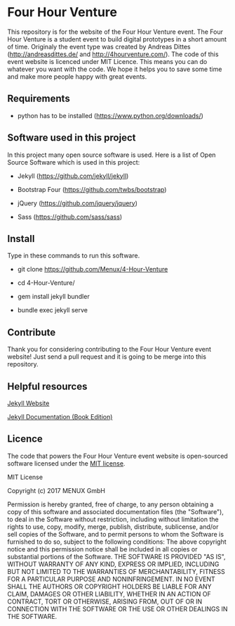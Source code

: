 # Four Hour Venture

This repository is for the website of the Four Hour Venture event. The Four Hour Venture is a student event to build digital prototypes in a short amount of time. Originaly the event type was created by Andreas Dittes (http://andreasdittes.de/ and http://4hourventure.com/). The code of this event website is licenced under MIT Licence. This means you can do whatever you want with the code. We hope it helps you to save some time and make more people happy with great events.

## Requirements

* python has to be installed (https://www.python.org/downloads/)

## Software used in this project

In this project many open source software is used. Here is a list of Open Source Software which is used in this project:

* Jekyll (https://github.com/jekyll/jekyll)

* Bootstrap Four (https://github.com/twbs/bootstrap)

* jQuery (https://github.com/jquery/jquery)

* Sass (https://github.com/sass/sass)


## Install

Type in these commands to run this software.

* git clone https://github.com/Menux/4-Hour-Venture

* cd 4-Hour-Venture/

* gem install jekyll bundler

* bundle exec jekyll serve

## Contribute

Thank you for considering contributing to the Four Hour Venture event website! Just send a pull request and it is going to be merge into this repository.


## Helpful resources
[Jekyll Website](https://jekyllrb.com/)

[Jekyll Documentation (Book Edition)](http://hydepress.github.io/jekyll)


## Licence

The code that powers the Four Hour Venture event website is open-sourced software licensed under the [MIT license](http://opensource.org/licenses/MIT).

MIT License

Copyright (c) 2017 MENUX GmbH

Permission is hereby granted, free of charge, to any person obtaining a copy of this software and associated documentation files (the "Software"), to deal in the Software without restriction, including without limitation the rights
to use, copy, modify, merge, publish, distribute, sublicense, and/or sell copies of the Software, and to permit persons to whom the Software is furnished to do so, subject to the following conditions: The above copyright notice and this permission notice shall be included in all copies or substantial portions of the Software. THE SOFTWARE IS PROVIDED "AS IS", WITHOUT WARRANTY OF ANY KIND, EXPRESS OR IMPLIED, INCLUDING BUT NOT LIMITED TO THE WARRANTIES OF MERCHANTABILITY, FITNESS FOR A PARTICULAR PURPOSE AND NONINFRINGEMENT. IN NO EVENT SHALL THE AUTHORS OR COPYRIGHT HOLDERS BE LIABLE FOR ANY CLAIM, DAMAGES OR OTHER LIABILITY, WHETHER IN AN ACTION OF CONTRACT, TORT OR OTHERWISE, ARISING FROM, OUT OF OR IN CONNECTION WITH THE SOFTWARE OR THE USE OR OTHER DEALINGS IN THE SOFTWARE.

